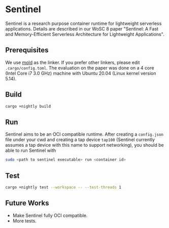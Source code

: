 # Sentinel

Sentinel is a research purpose container runtime for lightweight serverless applications.
Details are described in our WoSC 8 paper "Sentinel: A Fast and Memory-Efficient Serverless Architecture for Lightweight Applications".

## Prerequisites
We use [mold](https://github.com/rui314/mold) as the linker.
If you prefer other linkers, please edit `.cargo/config.toml`.
The evaluation on the paper was done on a 4 core (Intel Core i7 3.0 GHz) machine with Ubuntu 20.04 (Linux kernel version 5.14).

## Build
```bash
cargo +nightly build
```

## Run
Sentinel aims to be an OCI compatible runtime.
After creating a `config.json` file under your cwd
and creating a tap device `tap100` (Sentinel currently assumes a tap device with this name to support networking),
you should be able to run Sentinel with
```bash
sudo <path to sentinel executable> run <container id>
```

## Test
```bash
cargo +nightly test --workspace -- --test-threads 1
```

## Future Works
- Make Sentinel fully OCI compatible.
- More tests.
